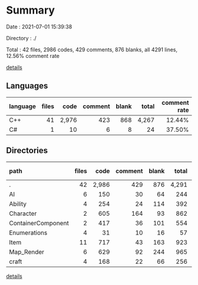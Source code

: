 # Summary

Date : 2021-07-01 15:39:38

Directory : ./

Total : 42 files,  2986 codes, 429 comments, 876 blanks, all 4291 lines, 12.56% comment rate

[details](details.md)

## Languages
| language | files | code | comment | blank | total | comment rate |
| :--- | ---: | ---: | ---: | ---: | ---: | ---: |
| C++ | 41 | 2,976 | 423 | 868 | 4,267 | 12.44% |
| C# | 1 | 10 | 6 | 8 | 24 | 37.50% |

## Directories
| path | files | code | comment | blank | total | comment rate |
| :--- | ---: | ---: | ---: | ---: | ---: | ---: |
| . | 42 | 2,986 | 429 | 876 | 4,291 | 12.56% |
| AI | 6 | 150 | 30 | 64 | 244 | 16.67% |
| Ability | 4 | 254 | 24 | 114 | 392 | 8.63% |
| Character | 2 | 605 | 164 | 93 | 862 | 21.33% |
| ContainerComponent | 2 | 417 | 36 | 101 | 554 | 7.95% |
| Enumerations | 4 | 31 | 10 | 16 | 57 | 24.39% |
| Item | 11 | 717 | 43 | 163 | 923 | 5.66% |
| Map_Render | 6 | 629 | 92 | 244 | 965 | 12.76% |
| craft | 4 | 168 | 22 | 66 | 256 | 11.58% |

[details](details.md)